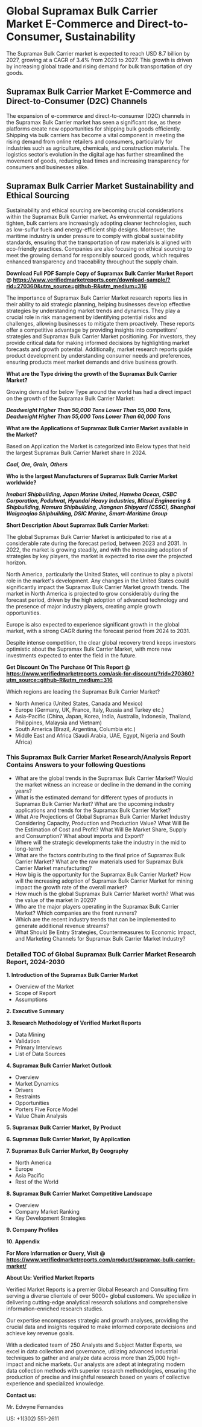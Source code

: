 <h1>Global Supramax Bulk Carrier Market E-Commerce and Direct-to-Consumer, Sustainability</h1><p class=""><p>The Supramax Bulk Carrier market is expected to reach USD 8.7 billion by 2027, growing at a CAGR of 3.4% from 2023 to 2027. This growth is driven by increasing global trade and rising demand for bulk transportation of dry goods.</p><h2>Supramax Bulk Carrier Market E-Commerce and Direct-to-Consumer (D2C) Channels</h2><p>The expansion of e-commerce and direct-to-consumer (D2C) channels in the Supramax Bulk Carrier market has seen a significant rise, as these platforms create new opportunities for shipping bulk goods efficiently. Shipping via bulk carriers has become a vital component in meeting the rising demand from online retailers and consumers, particularly for industries such as agriculture, chemicals, and construction materials. The logistics sector’s evolution in the digital age has further streamlined the movement of goods, reducing lead times and increasing transparency for consumers and businesses alike.</p><h2>Supramax Bulk Carrier Market Sustainability and Ethical Sourcing</h2><p>Sustainability and ethical sourcing are becoming crucial considerations within the Supramax Bulk Carrier market. As environmental regulations tighten, bulk carriers are increasingly adopting cleaner technologies, such as low-sulfur fuels and energy-efficient ship designs. Moreover, the maritime industry is under pressure to comply with global sustainability standards, ensuring that the transportation of raw materials is aligned with eco-friendly practices. Companies are also focusing on ethical sourcing to meet the growing demand for responsibly sourced goods, which requires enhanced transparency and traceability throughout the supply chain.</p></p><p class=""><strong>Download Full PDF Sample Copy of Supramax Bulk Carrier Market Report @ <a href="https://www.verifiedmarketreports.com/download-sample/?rid=270360&utm_source=github-R&utm_medium=316" target="_blank">https://www.verifiedmarketreports.com/download-sample/?rid=270360&utm_source=github-R&utm_medium=316</a></strong></p><p>The importance of&nbsp;Supramax Bulk Carrier Market research reports lies in their ability to aid strategic planning, helping businesses develop effective strategies by understanding market trends and dynamics. They play a crucial role in risk management by identifying potential risks and challenges, allowing businesses to mitigate them proactively. These reports offer a competitive advantage by providing insights into competitors' strategies and Supramax Bulk Carrier Market positioning. For investors, they provide critical data for making informed decisions by highlighting market forecasts and growth potential. Additionally, market research reports guide product development by understanding consumer needs and preferences, ensuring products meet market demands and drive business growth.</p><p><strong>What are the&nbsp;Type driving the growth of the Supramax Bulk Carrier Market?</strong></p><p id="" class="">Growing demand for below Type around the world has had a direct impact on the growth of the Supramax Bulk Carrier Market:</p><p class=""><em><strong>Deadweight Higher Than 50,000 Tons Lower Than 55,000 Tons, Deadweight Higher Than 55,000 Tons Lower Than 60,000 Tons</strong></em></p><p class=""><strong>What are the&nbsp;Applications&nbsp;of Supramax Bulk Carrier Market available in the Market?</strong></p><p id="" class="">Based on Application the Market is categorized into Below types that held the largest Supramax Bulk Carrier Market share In 2024.</p><p class=""><em><strong>Coal, Ore, Grain, Others</strong></em></p><p class=""><strong>Who is the largest Manufacturers of Supramax Bulk Carrier Market worldwide?</strong></p><p><em><strong>Imabari Shipbuilding, Japan Marine United, Hanwha Ocean, CSBC Corporation, Poduhvat, Hyundai Heavy Industries, Mitsui Engineering & Shipbuilding, Namura Shipbuilding, Jiangnan Shipyard (CSSC), Shanghai Waigaoqiao Shipbuilding, DSIC Marine, Smart-Maritime Group</strong></em></p><p id="" class=""><strong>Short Description About Supramax Bulk Carrier Market:</strong></p><p>The global Supramax Bulk Carrier Market is anticipated to rise at a considerable rate during the forecast period, between 2023 and 2031. In 2022, the market is growing steadily, and with the increasing adoption of strategies by key players, the market is expected to rise over the projected horizon.</p><p>North America, particularly the United States, will continue to play a pivotal role in the market's development. Any changes in the United States could significantly impact the Supramax Bulk Carrier Market growth trends. The market in North America is projected to grow considerably during the forecast period, driven by the high adoption of advanced technology and the presence of major industry players, creating ample growth opportunities.</p><p>Europe is also expected to experience significant growth in the global market, with a strong CAGR during the forecast period from 2024 to 2031.</p><p>Despite intense competition, the clear global recovery trend keeps investors optimistic about the Supramax Bulk Carrier Market, with more new investments expected to enter the field in the future.</p><p id="" class=""><strong>Get Discount On The Purchase Of This Report @ <a href="https://www.verifiedmarketreports.com/ask-for-discount/?rid=270360?utm_source=github-R&utm_medium=316" target="_blank">https://www.verifiedmarketreports.com/ask-for-discount/?rid=270360?utm_source=github-R&utm_medium=316</a></strong></p><p class="">Which regions are leading the Supramax Bulk Carrier Market?</p><ul><li>North America (United States, Canada and Mexico)</li><li>Europe (Germany, UK, France, Italy, Russia and Turkey etc.)</li><li>Asia-Pacific (China, Japan, Korea, India, Australia, Indonesia, Thailand, Philippines, Malaysia and Vietnam)</li><li>South America (Brazil, Argentina, Columbia etc.)</li><li>Middle East and Africa (Saudi Arabia, UAE, Egypt, Nigeria and South Africa)</li></ul><h3 id="" class="">This Supramax Bulk Carrier Market Research/Analysis Report Contains Answers to your following Questions</h3><ul><li>What are the global trends in the Supramax Bulk Carrier Market? Would the market witness an increase or decline in the demand in the coming years?</li><li>What is the estimated demand for different types of products in Supramax Bulk Carrier Market? What are the upcoming industry applications and trends for the Supramax Bulk Carrier Market?</li><li>What Are Projections of Global Supramax Bulk Carrier Market Industry Considering Capacity, Production and Production Value? What Will Be the Estimation of Cost and Profit? What Will Be Market Share, Supply and Consumption? What about imports and Export?</li><li>Where will the strategic developments take the industry in the mid to long-term?</li><li>What are the factors contributing to the final price of Supramax Bulk Carrier Market? What are the raw materials used for Supramax Bulk Carrier Market manufacturing?</li><li>How big is the opportunity for the Supramax Bulk Carrier Market? How will the increasing adoption of Supramax Bulk Carrier Market for mining impact the growth rate of the overall market?</li><li>How much is the global Supramax Bulk Carrier Market worth? What was the value of the market In 2020?</li><li>Who are the major players operating in the Supramax Bulk Carrier Market? Which companies are the front runners?</li><li>Which are the recent industry trends that can be implemented to generate additional revenue streams?</li><li>What Should Be Entry Strategies, Countermeasures to Economic Impact, and Marketing Channels for Supramax Bulk Carrier Market Industry?</li></ul><h3 id="" class="">Detailed TOC of Global Supramax Bulk Carrier Market Research Report, 2024-2030</h3><p id="" class=""><strong>1. Introduction of the Supramax Bulk Carrier Market</strong></p><ul><li>Overview of the Market</li><li>Scope of Report</li><li>Assumptions</li></ul><p id="" class=""><strong>2. Executive Summary</strong></p><p id="" class=""><strong>3. Research Methodology of Verified Market Reports</strong></p><ul><li>Data Mining</li><li>Validation</li><li>Primary Interviews</li><li>List of Data Sources</li></ul><p id="" class=""><strong>4. Supramax Bulk Carrier Market Outlook</strong></p><ul><li>Overview</li><li>Market Dynamics</li><li>Drivers</li><li>Restraints</li><li>Opportunities</li><li>Porters Five Force Model</li><li>Value Chain Analysis</li></ul><p id="" class=""><strong>5. Supramax Bulk Carrier Market, By Product</strong></p><p id="" class=""><strong>6. Supramax Bulk Carrier Market, By Application</strong></p><p id="" class=""><strong>7. Supramax Bulk Carrier Market, By Geography</strong></p><ul><li>North America</li><li>Europe</li><li>Asia Pacific</li><li>Rest of the World</li></ul><p id="" class=""><strong>8. Supramax Bulk Carrier Market Competitive Landscape</strong></p><ul><li>Overview</li><li>Company Market Ranking</li><li>Key Development Strategies</li></ul><p id="" class=""><strong>9. Company Profiles</strong></p><p id="" class=""><strong>10. Appendix</strong></p><p id="" class=""><strong>For More Information or Query, Visit @ <a href="https://www.verifiedmarketreports.com/product/supramax-bulk-carrier-market/" target="_blank">https://www.verifiedmarketreports.com/product/supramax-bulk-carrier-market/</a></strong></p><p id="" class=""><strong>About Us: Verified Market Reports</strong></p><p id="" class="">Verified Market Reports is a premier Global Research and Consulting firm serving a diverse clientele of over 5000+ global customers. We specialize in delivering cutting-edge analytical research solutions and comprehensive information-enriched research studies.</p><p id="" class="">Our expertise encompasses strategic and growth analyses, providing the crucial data and insights required to make informed corporate decisions and achieve key revenue goals.</p><p id="" class="">With a dedicated team of 250 Analysts and Subject Matter Experts, we excel in data collection and governance, utilizing advanced industrial techniques to gather and analyze data across more than 25,000 high-impact and niche markets. Our analysts are adept at integrating modern data collection methods with superior research methodologies, ensuring the production of precise and insightful research based on years of collective experience and specialized knowledge.</p><p id="" class=""><strong>Contact us:</strong></p><p id="" class="">Mr. Edwyne Fernandes</p><p id="" class="">US: +1(302) 551-2611</p>